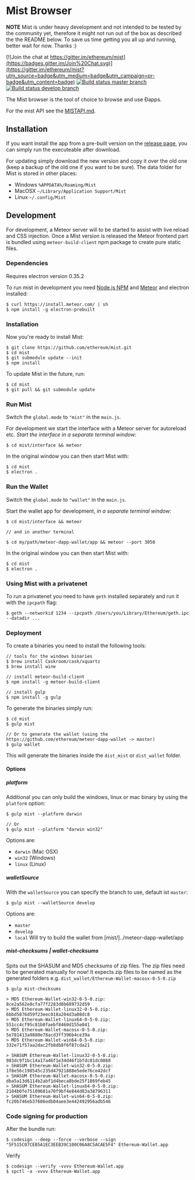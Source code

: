 # Mist Browser

**NOTE** Mist is under heavy development and not intended to be tested by the community yet,
therefore it might not run out of the box as described the the README below.
To save us time getting you all up and running, better wait for now. Thanks :)

[![Join the chat at https://gitter.im/ethereum/mist](https://badges.gitter.im/Join%20Chat.svg)](https://gitter.im/ethereum/mist?utm_source=badge&utm_medium=badge&utm_campaign=pr-badge&utm_content=badge)
[![Build status master branch ](https://build.ethdev.com/buildstatusimage?builder=Mist%20master%20branch)](https://build.ethdev.com/builders/Mist%20master%20branch/builds/-1)
[![Build status develop branch ](https://build.ethdev.com/buildstatusimage?builder=Mist%20develop%20branch)](https://build.ethdev.com/builders/Mist%20develop%20branch/builds/-1)

The Mist browser is the tool of choice to browse and use Ðapps.

For the mist API see the [MISTAPI.md](MISTAPI.md).

## Installation

If you want install the app from a pre-built version on the [release page](https://github.com/ethereum/mist/releases),
you can simply run the executeable after download. 

For updating simply download the new version and copy it over the old one (keep a backup of the old one if you want to be sure).
The data folder for Mist is stored in other places:

- Windows `%APPDATA%/Roaming/Mist`
- MacOSX `~/Library/Application Support/Mist`
- Linux `~/.config/Mist`


## Development

For development, a Meteor server will to be started to assist with live reload and CSS injection.
Once a Mist version is released the Meteor frontend part is bundled using `meteor-build-client` npm package to create pure static files.

### Dependencies

Requires electron version 0.35.2

To run mist in development you need [Node.js NPM](https://nodejs.org) and [Meteor](https://www.meteor.com/install) and electron installed:

    $ curl https://install.meteor.com/ | sh
    $ npm install -g electron-prebuilt

### Installation

Now you're ready to install Mist:

    $ git clone https://github.com/ethereum/mist.git
    $ cd mist
    $ git submodule update --init
    $ npm install

To update Mist in the future, run:

    $ cd mist
    $ git pull && git submodule update


### Run Mist

Switch the `global.mode` to `"mist"` in the `main.js`.

For development we start the interface with a Meteor server for autoreload etc.
*Start the interface in a separate terminal window:*

    $ cd mist/interface && meteor

In the original window you can then start Mist with:

    $ cd mist
    $ electron .


### Run the Wallet

Switch the `global.mode` to `"wallet"` in the `main.js`.

Start the wallet app for development, *in a separate terminal window:*

    $ cd mist/interface && meteor

    // and in another terminal

    $ cd my/path/meteor-dapp-wallet/app && meteor --port 3050

In the original window you can then start Mist with:

    $ cd mist
    $ electron .


### Using Mist with a privatenet

To run a privatenet you need to have `geth` installed separately and run it with the `ipcpath` flag:

    $ geth --networkid 1234 --ipcpath /Users/you/Library/Ethereum/geth.ipc --datadir ...


### Deployment


To create a binaries you need to install the following tools:

    // tools for the windows binaries
    $ brew install Caskroom/cask/xquartz
    $ brew install wine

    // install meteor-build-client
    $ npm install -g meteor-build-client

    // install gulp
    $ npm install -g gulp

To generate the binaries simply run:

    $ cd mist
    $ gulp mist

    // Or to generate the wallet (using the https://github.com/ethereum/meteor-dapp-wallet -> master)
    $ gulp wallet

This will generate the binaries inside the `dist_mist` or `dist_wallet` folder.

#### Options

##### platform

Additional you can only build the windows, linux or mac binary by using the `platform` option:

    $ gulp mist --platform darwin

    // Or
    $ gulp mist --platform "darwin win32"


Options are:

- `darwin` (Mac OSX)
- `win32` (Windows)
- `linux` (Linux)


##### walletSource

With the `walletSource` you can specify the branch to use, default ist `master`:

    $ gulp mist --walletSource develop


Options are:

- `master`
- `develop`
- `local` Will try to build the wallet from [mist/]../meteor-dapp-wallet/app

##### mist-checksums | wallet-checksums

Spits out the SHASUM and MD5 checksums of zip files. The zip files need to be generated manually for now!
It expects zip files to be named as the generated folders e.g. `dist_wallet/Ethereum-Wallet-macosx-0-5-0.zip`

    $ gulp mist-checksums

    > MD5 Ethereum-Wallet-win32-0-5-0.zip: 8ce2a562e8cfa77f2283d8b689732d59
    > MD5 Ethereum-Wallet-linux32-0-5-0.zip: 6bbd5876d59f23eec018a204d3a08dc8
    > MD5 Ethereum-Wallet-linux64-0-5-0.zip: 551cc4cf95c81b0faebf8460d155e041
    > MD5 Ethereum-Wallet-macosx-0-5-0.zip: 5e781413a9880e78acd3ff396b4ce39a
    > MD5 Ethereum-Wallet-win64-0-5-0.zip: 332e71f57aa2dac2fb8db8f6f87cda21

    > SHASUM Ethereum-Wallet-linux32-0-5-0.zip: 983dc9f1bc14a17a46f1e34d46f1bfdc01dc0868
    > SHASUM Ethereum-Wallet-win32-0-5-0.zip: 1f8e56c198545c235d47921888e5ede76ce42dcf
    > SHASUM Ethereum-Wallet-macosx-0-5-0.zip: dba5a13d6114b2abf1d4beca8bde25f1869feb45
    > SHASUM Ethereum-Wallet-linux64-0-5-0.zip: 2104b0fe75109681a70f9bf4e844d83a38796311
    > SHASUM Ethereum-Wallet-win64-0-5-0.zip: fc20b746eb37686edb04aee3e442492956adb546

### Code signing for production

After the bundle run:

    $ codesign --deep --force --verbose --sign "5F515C07CEB5A1EC3EEB39C100C06A8C5ACAE5F4" Ethereum-Wallet.app

Verify

    $ codesign --verify -vvvv Ethereum-Wallet.app
    $ spctl -a -vvvv Ethereum-Wallet.app
